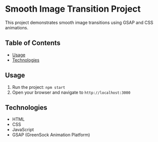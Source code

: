 
# Smooth Image Transition Project

This project demonstrates smooth image transitions using GSAP and CSS animations.

## Table of Contents
- [Usage](#usage)
- [Technologies](#technologies)


## Usage

1. Run the project: `npm start`
2. Open your browser and navigate to `http://localhost:3000`

## Technologies

- HTML
- CSS
- JavaScript
- GSAP (GreenSock Animation Platform)

